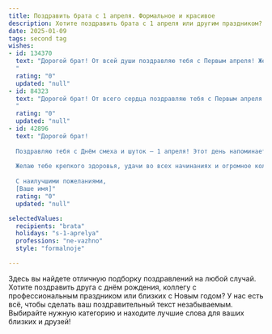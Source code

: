 ```yaml
---
title: Поздравить брата с 1 апреля. Формальное и красивое
description: Хотите поздравить брата с 1 апреля или другим праздником? Наш ИИ создаст незабываемое поздравление, а вы обязательно выделитесь среди других.  
date: 2025-01-09
tags: second tag
wishes:
- id: 134370
  text: "Дорогой брат! От всей души поздравляю тебя с Первым апреля! Желаю тебе в этот день и во всех последующих днях  ярких впечатлений, отличного настроения и исполнения всех задуманных планов.  Пусть удача всегда сопутствует тебе, а жизнь будет наполнена радостью и успехом.
  "
  rating: "0"
  updated: "null"
- id: 84323
  text: "Дорогой брат! От всего сердца поздравляю тебя с Первым апреля! Желаю тебе в этот день и во все последующие дни ярких впечатлений, отличного настроения и исполнения всех твоих желаний. Пусть удача сопутствует тебе во всех начинаниях, а жизнь будет наполнена радостью и успехом.
  "
  rating: "0"
  updated: "null"
- id: 42896
  text: "Дорогой брат!
  
  Поздравляю тебя с Днём смеха и шуток – 1 апреля! Этот день напоминает нам о важности радости и веселья, о том, как важно уметь смеяться и находить позитив даже в самых неожиданных ситуациях. Пусть каждый миг будет наполнен улыбками, а вокруг царит атмосфера счастья и хорошего настроения.
  
  Желаю тебе крепкого здоровья, удачи во всех начинаниях и огромное количество приятных сюрпризов. Пусть жизнь дарит лишь радостные моменты, а смех станет неотъемлемой частью каждого дня.
  
  С наилучшими пожеланиями,
  [Ваше имя]"
  rating: "0"
  updated: "null"

selectedValues:
  recipients: "brata"
  holidays: "s-1-aprelya"
  professions: "ne-vazhno"
  style: "formalnoje"

---
```


Здесь вы найдете отличную подборку поздравлений на любой случай.
Хотите поздравить друга с днём рождения, коллегу с профессиональным праздником или близких с Новым годом? У нас есть всё, чтобы сделать ваш поздравительный текст незабываемым. Выбирайте нужную категорию и находите лучшие слова для ваших близких и друзей!
